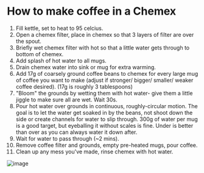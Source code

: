 # How to make coffee in a Chemex

1. Fill kettle, set to heat to 95 celcius.
2. Open a chemex filter, place in chemex so that 3 layers of filter are over the spout.
3. Briefly wet chemex filter with hot so that a little water gets through to bottom of chemex.
4. Add splash of hot water to all mugs.
5. Drain chemex water into sink or mug for extra warming.
6. Add 17g of coarsely ground coffee beans to chemex for every large mug of coffee you want to make (adjust if stronger/ bigger/ smaller/ weaker coffee desired). (17g is roughly 3 tablespoons)
7. "Bloom" the grounds by wetting them with hot water- give them a little jiggle to make sure all are wet. Wait 30s.
8. Pour hot water over grounds in continuous, roughly-circular motion. The goal is to let the water get soaked in by the beans, not shoot down the side or create channels for water to slip through. 300g of water per mug is a good target, but eyeballing it without scales is fine. Under is better than over as you can always water it down after.
9. Wait for water to pass through (~2 mins).
10. Remove coffee filter and grounds, empty pre-heated mugs, pour coffee.
11. Clean up any mess you've made, rinse chemex with hot water.

![image](https://c.tenor.com/gVrYhXT89EcAAAAd/damn-fine-cup-of-coffee-twin-peaks.gif)
